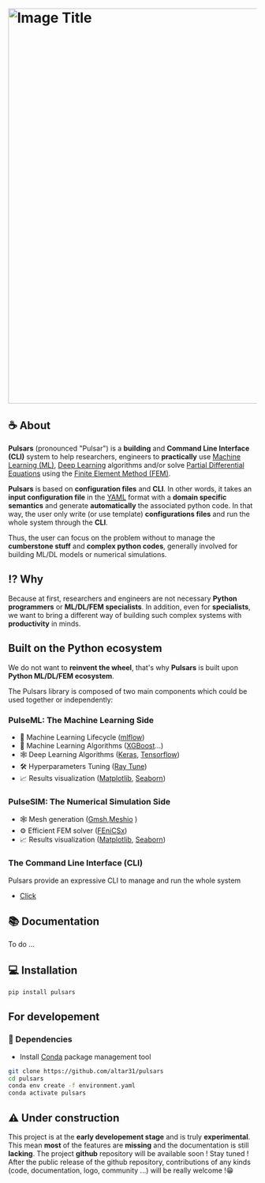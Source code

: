 # <img src="Assets/full-logo-pulsars.png" alt="Image Title" width="800" height="auto">

## ☕️ About
**Pulsars** (pronounced "Pulsar") is a **building** and **Command Line Interface (CLI)** system to help researchers, engineers to **practically** use [Machine Learning (ML)](https://en.wikipedia.org/wiki/Machine_learning), [Deep Learning](https://en.wikipedia.org/wiki/Deep_learning) algorithms and/or solve [Partial Differential Equations](https://en.wikipedia.org/wiki/Partial_differential_equation) using the [Finite Element Method (FEM)](https://en.wikipedia.org/wiki/Finite_element_method).


**Pulsars** is based on **configuration files** and **CLI**. In other words, it takes an **input configuration file** in the [YAML](https://yaml.org/) format with a **domain specific semantics** and generate **automatically** the associated python code.
In that way, the user only write (or use template) **configurations files** and run the whole system through the **CLI**.

Thus, the user can focus on the problem without to manage the **cumberstone stuff** and **complex python codes**, generally involved for building ML/DL models or numerical simulations.


## ⁉️ Why
Because at first, researchers and engineers are not necessary **Python programmers** or **ML/DL/FEM specialists**. 
In addition, even for **specialists**, we want to bring a different way of building such complex systems with **productivity** in minds.

## Built on the Python ecosystem

We do not want to **reinvent the wheel**, that's why **Pulsars** is built upon **Python ML/DL/FEM ecosystem**. 

The Pulsars library is composed of two main components which could be used together or independently:

### PulseML: The Machine Learning Side
- 🔁 Machine Learning Lifecycle ([mlflow](https://mlflow.org/))
- 🤖 Machine Learning Algorithms ([XGBoost](https://xgboost.readthedocs.io/en/stable/)...)
- 🕸️ Deep Learning Algorithms ([Keras](https://keras.io/), [Tensorflow](https://www.tensorflow.org/))
- 🛠️ Hyperparameters Tuning ([Ray Tune](https://docs.ray.io/en/latest/tune/index.html))
- 📈 Results visualization ([Matplotlib](https://matplotlib.org/), [Seaborn](https://seaborn.pydata.org/index.html))

### PulseSIM: The Numerical Simulation Side
- 🕸️ Mesh generation ([Gmsh](https://gmsh.info/),[Meshio](https://github.com/nschloe/meshio) ) 
- ⚙️ Efficient FEM solver ([FEniCSx](https://fenicsproject.org/))
- 📈 Results visualization ([Matplotlib](https://matplotlib.org/), [Seaborn](https://seaborn.pydata.org/index.html))

### The Command Line Interface (CLI)
Pulsars provide an expressive CLI to manage and run the whole system 

- [Click](https://panel.holoviz.org/index.html)

## 📚 Documentation

To do ...


## 💻 Installation

```bash
pip install pulsars
```

## For developement

### 🔗 Dependencies

- Install [Conda](https://www.anaconda.com/) package management tool

```bash
git clone https://github.com/altar31/pulsars
cd pulsars
conda env create -f environment.yaml 
conda activate pulsars
```

## ⚠️ Under construction
This project is at the **early developement stage** and is truly **experimental**.
This mean **most** of the features are **missing** and the documentation is still **lacking**.
The project **github** repository will be available soon ! Stay tuned !
After the public release of the github repository, contributions of any kinds (code, documentation, logo, community ...) will be really welcome !😁



